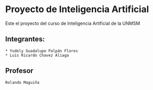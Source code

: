 # Proyecto de Inteligencia Artificial

Este el proyecto del curso de Inteligencia Artificial de la UNMSM

## Integrantes:
	* Yudely Guadalupe Palpán Flores
	* Luis Ricardo Chavez Aliaga
## Profesor
	Rolando Maguiña
